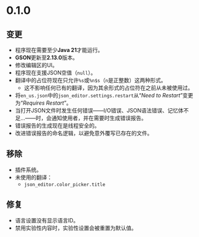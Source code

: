 # 0.1.0
## 变更
- 程序现在需要至少**Java 21**才能运行。
- **GSON**更新至**2.13.0**版本。
- 修改编辑区的UI。
- 程序现在支援JSON空值（`null`）。
- 翻译中的占位符现在只允许`%s`或`%n$s`（`n`是正整数）这两种形式。
    - 这不影响任何已有的翻译，因为其余形式的占位符在之前从未被使用过。
- 将`en_us.json`中的`json_editor.settings.restart`从“*Need to Restart*”变更为“*Requires Restart*”。
- 当打开JSON文件时发生任何错误——I/O错误、JSON语法错误、记忆体不足...——时，会通知使用者，并在需要时生成错误报告。
- 错误报告的生成现在是线程安全的。
- 改进错误报告的命名逻辑，以避免意外覆写已存在的文件。

## 移除
- 插件系统。
- 未使用的翻译：
  - `json_editor.color_picker.title`

## 修复
- 语言设置没有显示语言ID。
- 禁用实验性内容时，实验性设置会被重置为默认值。
